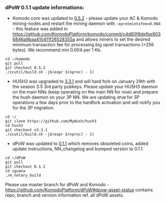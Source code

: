 ### dPoW 0.1.1 update informations:

- Komodo core was updated to [0.5.2](https://github.com/KomodoPlatform/komodo/releases/tag/0.5.2) - please update your AC & Komodo mining-nodes and restart the mining daemon with `-opretmintxfee=0.004` - this feature was added in https://github.com/KomodoPlatform/komodo/commit/c4d60f8defbe8036846a9baa410411f26528355a and allows miners to set the desired minimum transaction fee for processing big opret transactions (>256 bytes). We recommend min 0.004 per 1 Kb.

```
cd ~/komodo
git pull
git checkout 0.5.2
./zcutil/build.sh -j$(expr $(nproc) - 1)
```

- HUSH3 was upgraded to [3.3.1](https://github.com/MyHush/hush3/releases/tag/v3.3.1) and will hard fork on January 29th with the season 3.5 3rd party pubkeys. Please update your HUSH3 daemon on the main NNs (keep operating on the main NN for now) and prepare the hush daemon on your 3P NN. We are updating `dPoW` for 3P operations a few days prior to the hardfork activation and will notify you for the 3P migration.

```
cd ~/
git clone https://github.com/MyHush/hush3
cd hush3
git checkout v3.3.1
./zcutil/build.sh -j$(expr $(nproc) - 1)
```

- dPoW was updated to [0.1.1](https://github.com/KomodoPlatform/dPoW/releases/tag/0.1.1) which removes obsoleted coins, added update instructions, NN_changelog and bumped version to 0.1.1.

```
cd ~/dPoW
git pull
git checkout 0.1.1
cd iguana
./m_notary_build
```

Please use master branch for dPoW and Komodo - https://github.com/KomodoPlatform/dPoW#dpow-asset-status contains repo, branch and version information ref. all dPoW assets. 
